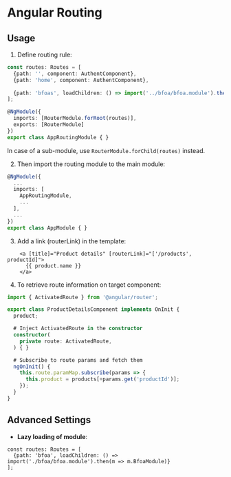 
# Angular Routing

## Usage
1. Define routing rule:
```Typescript
const routes: Routes = [
  {path: '', component: AuthentComponent},
  {path: 'home', component: AuthentComponent},
  
  {path: 'bfoas', loadChildren: () => import('../bfoa/bfoa.module').then(m => m.BfoaModule)}
];

@NgModule({
  imports: [RouterModule.forRoot(routes)],
  exports: [RouterModule]
})
export class AppRoutingModule { }
```

In case of a sub-module, use `RouterModule.forChild(routes)` instead.

2. Then import the routing module to the main module:
```Typescript
@NgModule({
  ...
  imports: [
    AppRoutingModule,
    ...
  ],
  ...
})
export class AppModule { }
```

3. Add a link (routerLink) in the template:  
```
    <a [title]="Product details" [routerLink]="['/products', productId]">
      {{ product.name }}
    </a>
```

4. To retrieve route information on target component:  
```Typescript
import { ActivatedRoute } from '@angular/router';

export class ProductDetailsComponent implements OnInit {
  product;

  # Inject ActivatedRoute in the constructor
  constructor(
    private route: ActivatedRoute,
  ) { }

  # Subscribe to route params and fetch them
  ngOnInit() {
    this.route.paramMap.subscribe(params => {
      this.product = products[+params.get('productId')];
    });
  }
}
```

## Advanced Settings

* **Lazy loading of module**:  
```
const routes: Routes = [
  {path: 'bfoa', loadChildren: () => import('./bfoa/bfoa.module').then(m => m.BfoaModule)}
];
```

